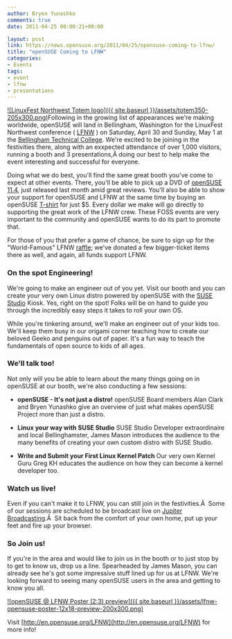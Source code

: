 ```yaml
---
author: Bryen Yunashko
comments: true
date: 2011-04-25 00:00:21+00:00

layout: post
link: https://news.opensuse.org/2011/04/25/opensuse-coming-to-lfnw/
title: "openSUSE Coming to LFNW"
categories:
- Events
tags:
- event
- lfnw
- presentations
---
```

[![LinuxFest Northwest Totem logo]({{ site.baseurl }}/assets/totem350-205x300.png)](https://news.opensuse.org/2011/04/25/opensuse-coming-to-lfnw/totem350-2/)Following in the growing list of appearances we're making worldwide, openSUSE will land in Bellingham, Washington for the LinuxFest Northwest conference ( [LFNW](http://lfnw.org) ) on Saturday, April 30 and Sunday, May 1 at the [Bellingham Technical College](http://www.linuxfestnorthwest.org/information/venue).  We're excited to be joining in the festivities there, along with an exxpected attendance of over 1,000 visitors, running a booth and 3 presentations,Â doing our best to help make the event interesting and successful for everyone.<!-- more -->

Doing what we do best, you'll find the same great booth you've come to expect at other events.  There, you'll be able to pick up a DVD of [openSUSE 11.4](http://software.opensuse.org/114/en), just released last month amid great reviews.  You'll also be able to show your support for openSUSE and LFNW at the same time by buying an openSUSE [T-shirt](http://en.opensuse.org/File:Black_t-shirt.jpg) for just $5.  Every dollar we make will go directly to supporting the great work of the LFNW crew.  These FOSS events are very important to the community and openSUSE wants to do its part to promote that.

For those of you that prefer a game of chance, be sure to sign up for the "World-Famous" LFNW [raffle](http://www.linuxfestnorthwest.org/sessions/world-famous-raffle); we've donated a few bigger-ticket items there as well, and again, all funds support LFNW.


### On the spot Engineering!


We're going to make an engineer out of you yet.  Visit our booth and you can create your very own Linux distro powered by openSUSE with the [SUSE Studio](http://susestudio.com) Kiosk.  Yes, right on the spot!  Folks will be on hand to guide you through the incredibly easy steps it takes to roll your own OS.

While you're tinkering around, we'll make an engineer out of your kids too.  We'll keep them busy in our origami corner teaching how to create our beloved Geeko and penguins out of paper. It's a fun way to teach the fundamentals of open source to kids of all ages.


### We'll talk too!


Not only will you be able to learn about the many things going on in openSUSE at our booth, we're also conducting a few sessions:



	
  * **openSUSE - It's not just a distro!**
openSUSE Board members Alan Clark and Bryen Yunashko give an overview of just what makes openSUSE Project more than just a distro.

	
  * **Linux your way with SUSE Studio**
SUSE Studio Developer extraordinaire and local Bellinghamster, James Mason introduces the audience to the many benefits of creating your own custom distro with SUSE Studio.

	
  * **Write and Submit your First Linux Kernel Patch**
Our very own Kernel Guru Greg KH educates the audience on how they can become a kernel developer too.




### Watch us live!


Even if you can't make it to LFNW, you can still join in the festivities.Â  Some of our sessions are scheduled to be broadcast live on [Jupiter Broadcasting](http://www.jupiterbroadcasting.com/).Â  Sit back from the comfort of your own home, put up your feet and fire up your browser.


### So Join us!


If you're in the area and would like to join us in the booth or to just stop by to get to know us, drop us a line. Spearheaded by James Mason, you can already see he's got some impressive stuff lined up for us at LFNW.  We're looking forward to seeing many openSUSE users in the area and getting to know you all.

[![openSUSE @ LFNW Poster (2:3) preview]({{ site.baseurl }}/assets/lfnw-opensuse-poster-12x18-preview-200x300.png)](https://news.opensuse.org/2011/04/25/opensuse-coming-to-lfnw/lfnw-opensuse-poster-12x18-preview/)


Visit [http://en.opensuse.org/LFNW](http://en.opensuse.org/LFNW) for more info!

		
